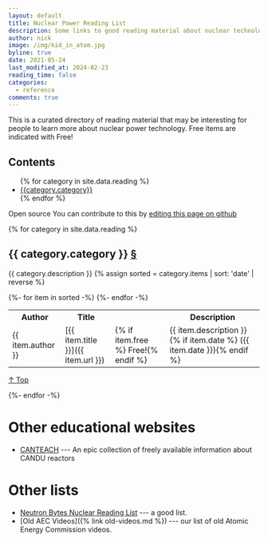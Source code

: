 ```yaml
---
layout: default
title: Nuclear Power Reading List
description: Some links to good reading material about nuclear technology
author: nick
image: /img/kid_in_atom.jpg
byline: true
date: 2021-05-24
last_modified_at: 2024-02-23
reading_time: false
categories:
  - reference
comments: true
---
```


<div class="row">
<div class="col-md-12" markdown="1">

This is a curated directory of reading material that may be interesting
for people to learn more about nuclear power technology. Free items are
indicated with <span class="badge bg-success">Free!</span>

## Contents

<ul>
{% for category in site.data.reading %}
<li><a href="#{{category.category|slugify}}">{{category.category}}</a></li>
{% endfor %}
</ul>

<span class="badge bg-success">Open source</span> You can contribute to this by
[editing this page on github]({{site.github_repo_url}}/_data/reading.yml)

{% for category in site.data.reading %}

<h2 id="{{category.category|slugify}}">{{ category.category }} <a href="#{{category.category|slugify}}">&#167;</a> </h2>

{{ category.description }}
{% assign sorted = category.items | sort: 'date' | reverse %}

<table class="table table-striped">
<tr><th class="col-md-2">Author</th><th class="col-md-4">Title</th><th class="col-md-1"></th><th class="col-md-5">Description</th></tr>
{%- for item in sorted -%}
<!-- tried using markdown table but no line wrap was killing me -->
<tr>
<td>{{ item.author }}</td>
<td markdown="1">
[{{ item.title }}]({{ item.url }})
</td>
<td>
{% if item.free %}&nbsp;<span class="badge bg-success">Free!</span>{% endif %}
</td>
<td markdown="1">
{{ item.description }}{% if item.date %} ({{ item.date }}){% endif %}
</td>
</tr>
{%- endfor -%}
</table>
<p> <a href="#">&#8593; Top</a> </p>
{%- endfor -%}

# Other educational websites

- [CANTEACH](https://canteach.candu.org/) --- An epic collection of freely available
  information about CANDU reactors

# Other lists

- [Neutron Bytes Nuclear Reading List](https://neutronbytes.com/nuclear-reading-list/) ---
  a good list.
- [Old AEC Videos]({% link old-videos.md %}) ---
  our list of old Atomic Energy Commission videos.

</div>
</div>
